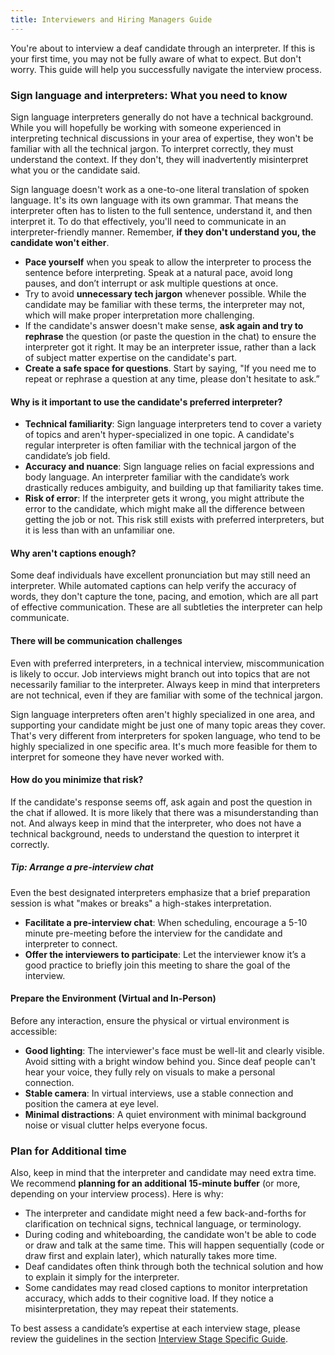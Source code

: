 ```yaml
---
title: Interviewers and Hiring Managers Guide
---
```

You're about to interview a deaf candidate through an interpreter. If this is your first time, you may not be fully aware of what to expect. But don't worry. This guide will help you successfully navigate the interview process.

### Sign language and interpreters: What you need to know
Sign language interpreters generally do not have a technical background. While you will hopefully be working with someone experienced in interpreting technical discussions in your area of expertise, they won't be familiar with all the technical jargon. To interpret correctly, they must understand the context. If they don't, they will inadvertently misinterpret what you or the candidate said. 

Sign language doesn't work as a one-to-one literal translation of spoken language. It's its own language with its own grammar. That means the interpreter often has to listen to the full sentence, understand it, and then interpret it. To do that effectively, you'll need to communicate in an interpreter-friendly manner. Remember, **if they don't understand you, the candidate won't either**. 
- **Pace yourself** when you speak to allow the interpreter to process the sentence before interpreting. Speak at a natural pace, avoid long pauses, and don’t interrupt or ask multiple questions at once.
- Try to avoid **unnecessary tech jargon** whenever possible. While the candidate may be familiar with these terms, the interpreter may not, which will make proper interpretation more challenging.
- If the candidate's answer doesn't make sense, **ask again and try to rephrase** the question (or paste the question in the chat) to ensure the interpreter got it right. It may be an interpreter issue, rather than a lack of subject matter expertise on the candidate's part. 
- **Create a safe space for questions**. Start by saying, "If you need me to repeat or rephrase a question at any time, please don't hesitate to ask.”

#### Why is it important to use the candidate's preferred interpreter? 
- **Technical familiarity**: Sign language interpreters tend to cover a variety of topics and aren't hyper-specialized in one topic. A candidate's regular interpreter is often familiar with the technical jargon of the candidate’s job field.
- **Accuracy and nuance**: Sign language relies on facial expressions and body language. An interpreter familiar with the candidate’s work drastically reduces ambiguity, and building up that familiarity takes time.
- **Risk of error**: If the interpreter gets it wrong, you might attribute the error to the candidate, which might make all the difference between getting the job or not. This risk still exists with preferred interpreters, but it is less than with an unfamiliar one. 

#### Why aren't captions enough?
Some deaf individuals have excellent pronunciation but may still need an interpreter. While automated captions can help verify the accuracy of words, they don't capture the tone, pacing, and emotion, which are all part of effective communication. These are all subtleties the interpreter can help communicate.  
#### There will be communication challenges
Even with preferred interpreters, in a technical interview, miscommunication is likely to occur. Job interviews might branch out into topics that are not necessarily familiar to the interpreter. Always keep in mind that interpreters are not technical, even if they are familiar with some of the technical jargon. 

Sign language interpreters often aren't highly specialized in one area, and supporting your candidate might be just one of many topic areas they cover. That's very different from interpreters for spoken language, who tend to be highly specialized in one specific area. It's much more feasible for them to interpret for someone they have never worked with.  
#### How do you minimize that risk? 
If the candidate's response seems off, ask again and post the question in the chat if allowed. It is more likely that there was a misunderstanding than not. And always keep in mind that the interpreter, who does not have a technical background, needs to understand the question to interpret it correctly. 
##### Tip: Arrange a pre-interview chat
Even the best designated interpreters emphasize that a brief preparation session is what "makes or breaks" a high-stakes interpretation.
- **Facilitate a pre-interview chat**: When scheduling, encourage a 5-10 minute pre-meeting before the interview for the candidate and interpreter to connect.
- **Offer the interviewers to participate**: Let the interviewer know it’s a good practice to briefly join this meeting to share the goal of the interview.  
#### Prepare the Environment (Virtual and In-Person)
Before any interaction, ensure the physical or virtual environment is accessible:
- **Good lighting**: The interviewer's face must be well-lit and clearly visible. Avoid sitting with a bright window behind you. Since deaf people can't hear your voice, they fully rely on visuals to make a personal connection.
- **Stable camera**: In virtual interviews, use a stable connection and position the camera at eye level.
- **Minimal distractions**: A quiet environment with minimal background noise or visual clutter helps everyone focus.

### Plan for Additional time
Also, keep in mind that the interpreter and candidate may need extra time. We recommend **planning for an additional 15-minute buffer** (or more, depending on your interview process). 
Here is why:
- The interpreter and candidate might need a few back-and-forths for clarification on technical signs, technical language, or terminology.
- During coding and whiteboarding, the candidate won't be able to code or draw and talk at the same time. This will happen sequentially (code or draw first and explain later), which naturally takes more time. 
- Deaf candidates often think through both the technical solution and how to explain it simply for the interpreter.
- Some candidates may read closed captions to monitor interpretation accuracy, which adds to their cognitive load. If they notice a misinterpretation, they may repeat their statements.

To best assess a candidate’s expertise at each interview stage, please review the guidelines in the section [Interview Stage Specific Guide]().
